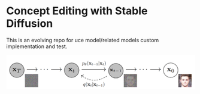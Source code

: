 # Concept Editing with Stable Diffusion

This is an evolving repo for uce model/related models custom implementation and test.

![Concept_Editing_Stable_Diffusion denoising_diffusion_model](https://raw.githubusercontent.com/YecanLee/Concept_Editing_Stable_Diffusion/master/images/denoising_diffusion_model.png)